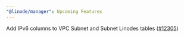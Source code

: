 ```yaml
---
"@linode/manager": Upcoming Features
---
```


Add IPv6 columns to VPC Subnet and Subnet Linodes tables ([#12305](https://github.com/linode/manager/pull/12305))
